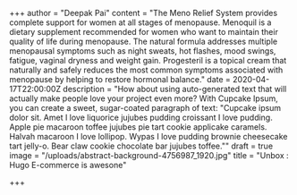 +++
author = "Deepak Pai"
content = "The Meno Relief System provides complete support for women at all stages of menopause. Menoquil is a dietary supplement recommended for women who want to maintain their quality of life during menopause. The natural formula addresses multiple menopausal symptoms such as night sweats, hot flashes, mood swings, fatigue, vaginal dryness and weight gain. Progesteril is a topical cream that naturally and safely reduces the most common symptoms associated with menopause by helping to restore hormonal balance."
date = 2020-04-17T22:00:00Z
description = "How about using auto-generated text that will actually make people love your project even more? With Cupcake Ipsum, you can create a sweet, sugar-coated paragraph of text:  \"Cupcake ipsum dolor sit. Amet I love liquorice jujubes pudding croissant I love pudding. Apple pie macaroon toffee jujubes pie tart cookie applicake caramels. Halvah macaroon I love lollipop. Wypas I love pudding brownie cheesecake tart jelly-o. Bear claw cookie chocolate bar jujubes toffee.\""
draft = true
image = "/uploads/abstract-background-4756987_1920.jpg"
title = "Unbox : Hugo E-commerce is awesone"

+++
